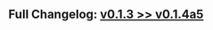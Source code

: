 ## Full Changelog: [v0.1.3 >> v0.1.4a5](https://github.com/SpikingNeurons/toolcraft/compare/v0.1.3...v0.1.4a5)
